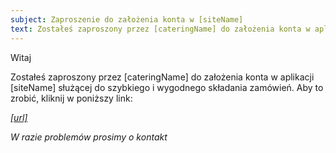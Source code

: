 ```yaml
---
subject: Zaproszenie do założenia konta w [siteName]
text: Zostałeś zaproszony przez [cateringName] do założenia konta w aplikacji [siteName] służącej do szybkiego i wygodnego składania zamówień. Aby to zrobić, kliknij w poniższy link [url]. W razie problemów prosimy o kontakt. Tel. [cateringPhone], email. [cateringEmail]
---
```


Witaj

Zostałeś zaproszony przez [cateringName] do założenia konta w aplikacji [siteName] służącej do szybkiego i wygodnego składania zamówień. Aby to zrobić, kliknij w poniższy link:

*[[url]]([url])*

*W razie problemów prosimy o kontakt*